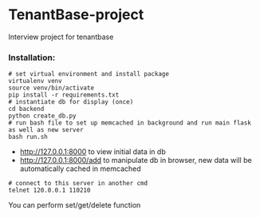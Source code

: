 # TenantBase-project
Interview project for tenantbase

### Installation:

```
# set virtual environment and install package
virtualenv venv
source venv/bin/activate
pip install -r requirements.txt
# instantiate db for display (once)
cd backend
python create_db.py
# run bash file to set up memcached in background and run main flask as well as new server
bash run.sh
```

* http://127.0.0.1:8000 to view initial data in db
* http://127.0.0.1:8000/add to manipulate db in browser, new data will be automatically cached in memcached

```
# connect to this server in another cmd
telnet 120.0.0.1 110210
```
You can perform set/get/delete function 
